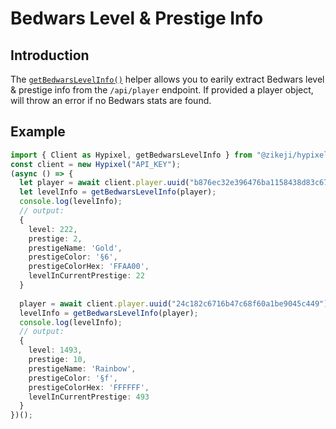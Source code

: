 # Bedwars Level & Prestige Info

## Introduction

The [<code class="language-javascript"><span class="token function">getBedwarsLevelInfo</span><span class="token punctuation">(</span><span class="token punctuation">)</span></code>](/ts-api/#getbedwarslevelinfo) helper allows you to earily extract Bedwars level & prestige info from the `/api/player` endpoint. If provided a player object, will throw an error if no Bedwars stats are found.

## Example

```typescript
import { Client as Hypixel, getBedwarsLevelInfo } from "@zikeji/hypixel";
const client = new Hypixel("API_KEY");
(async () => {
  let player = await client.player.uuid("b876ec32e396476ba1158438d83c67d4"); // Technoblade
  let levelInfo = getBedwarsLevelInfo(player);
  console.log(levelInfo);
  // output:
  {
    level: 222,
    prestige: 2,
    prestigeName: 'Gold',
    prestigeColor: '§6',
    prestigeColorHex: 'FFAA00',
    levelInCurrentPrestige: 22
  }
  
  player = await client.player.uuid("24c182c6716b47c68f60a1be9045c449"); // gamerboy80
  levelInfo = getBedwarsLevelInfo(player);
  console.log(levelInfo);
  // output:
  {
    level: 1493,
    prestige: 10,
    prestigeName: 'Rainbow',
    prestigeColor: '§f',
    prestigeColorHex: 'FFFFFF',
    levelInCurrentPrestige: 493
  }
})();
```